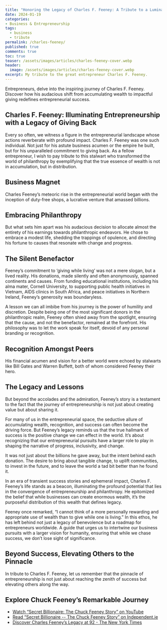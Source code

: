 ```yaml
---
title: "Honoring the Legacy of Charles F. Feeney: A Tribute to a Luminary Entrepreneur"
date: 2024-01-19
categories:
- Business & Entrepreneurship
tags:
  - business
  - tribute
permalink: /charles-feeney/
published: true
comments: true
toc: true
teaser: /assets/images/articles/charles-feeney-cover.webp
header:
  image: /assets/images/articles/charles-feeney-cover.webp
excerpt: My tribute to the great entrepreneur Charles F. Feeney.
---
```

Entrepreneurs, delve into the inspiring journey of Charles F. Feeney. Discover how his audacious shift from accumulating wealth to impactful giving redefines entrepreneurial success.

## Charles F. Feeney: Illuminating Entrepreneurship with a Legacy of Giving Back
Every so often, we witness a figure in the entrepreneurial landscape whose actions reverberate with profound impact. Charles F. Feeney was one such individual. Not just for his astute business acumen or the empire he built, but for his unparalleled commitment to giving back. As a fellow entrepreneur, I wish to pay tribute to this stalwart who transformed the world of philanthropy by exemplifying that the true essence of wealth is not in accumulation, but in distribution.

## Business Magnet
Charles Feeney’s meteoric rise in the entrepreneurial world began with the inception of duty-free shops, a lucrative venture that amassed billions. 

## Embracing Philanthropy
But what sets him apart was his audacious decision to allocate almost the entirety of his earnings towards philanthropic endeavors. He chose to embrace a modest life, shedding the trappings of opulence, and directing his fortune to causes that resonate with change and progress.

## The Silent Benefactor
Feeney’s commitment to ‘giving while living’ was not a mere slogan, but a lived reality. His donations, made silently and often anonymously, spanned continents and causes. From funding educational institutions, including his alma mater, Cornell University, to supporting public health initiatives in Vietnam, AIDS clinics in South Africa, and peace initiatives in Northern Ireland, Feeney’s generosity was boundaryless.

A lesson we can all imbibe from his journey is the power of humility and discretion. Despite being one of the most significant donors in the philanthropic realm, Feeney often shied away from the spotlight, ensuring that the cause, and not the benefactor, remained at the forefront. His philosophy was to let the work speak for itself, devoid of any personal branding or recognition.

## Recognition Amongst Peers
His financial acumen and vision for a better world were echoed by stalwarts like Bill Gates and Warren Buffett, both of whom considered Feeney their hero. 

## The Legacy and Lessons
But beyond the accolades and the admiration, Feeney’s story is a testament to the fact that the journey of entrepreneurship is not just about creating value but about sharing it.

For many of us in the entrepreneurial space, the seductive allure of accumulating wealth, recognition, and success can often become the driving force. But Feeney’s legacy reminds us that the true hallmark of success is the positive change we can effect in the world. It’s about recognizing that our entrepreneurial pursuits have a larger role to play in shaping the narrative of progress, inclusivity, and change.

It was not just about the billions he gave away, but the intent behind each donation. The desire to bring about tangible change, to uplift communities, to invest in the future, and to leave the world a tad bit better than he found it.

In an era of transient success stories and ephemeral impact, Charles F. Feeney’s life stands as a beacon, illuminating the profound potential that lies in the convergence of entrepreneurship and philanthropy. He epitomized the belief that while businesses can create enormous wealth, it’s the purposeful distribution of this wealth that defines legacy.

Feeney once remarked, “I cannot think of a more personally rewarding and appropriate use of wealth than to give while one is living.” In this ethos, he has left behind not just a legacy of benevolence but a roadmap for entrepreneurs worldwide. A guide that urges us to intertwine our business pursuits with a larger vision for humanity, ensuring that while we chase success, we don’t lose sight of significance.

## Beyond Success, Elevating Others to the Pinnacle
In tribute to Charles F. Feeney, let us remember that the pinnacle of entrepreneurship is not just about reaching the zenith of success but elevating others along the way.

## Explore Chuck Feeney’s Remarkable Journey
- [Watch “Secret Billionaire: The Chuck Feeney Story” on YouTube](https://youtu.be/OMcjxe8slYI?si=6iuZUAnx2nvruos1)
- [Read “Secret Billionaire -- The Chuck Feeney Story” on Independent.ie](https://www.independent.ie/entertainment/secret-billionaire-the-chuck-feeney-story/26533008.html)
- [Discover Charles Feeney’s Legacy at 92 - The New York Times](https://www.nytimes.com/2023/10/09/business/charles-f-feeney-dead.html?unlocked_article_code=wrUgP-vJsid2auGXVb8gV-9awupC8rVtTJHYufW3Ldozsk-xFX6jv8mk5BTVWwrm7c9ZsmUDPjH_z0u0SLVqR7BNlyPpcDbvXCoVmJKREY1kez0Hz2LIAddeAVS5toojDB8v9dSbTXtE3l9TWK5s5ckLaLczwHx1UiFLNA9Bb0K6M-dpUIm2CVgypBEXgXK_SSomFL7Uo_pS9DLDJ6mrdRxftjEWCDiyP_G-vHTJgazYJs47L_9WuZQsnzVXqjo7I9nrO5eATJGIrvxnsokouZr0u_S3eXTrVWI-Qpk4Az0ZXxg6zSf8Mm1UnfbJsWoOMrym60Sp_aNo1drZCsTVig&smid=url-share)